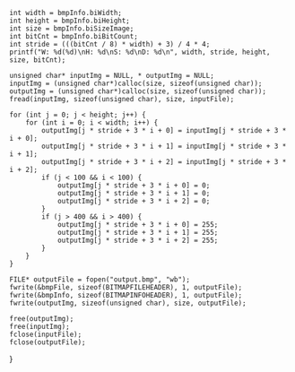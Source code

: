

	int width = bmpInfo.biWidth;
	int height = bmpInfo.biHeight;
	int size = bmpInfo.biSizeImage;
	int bitCnt = bmpInfo.biBitCount;
	int stride = (((bitCnt / 8) * width) + 3) / 4 * 4;
	printf("W: %d(%d)\nH: %d\nS: %d\nD: %d\n", width, stride, height, size, bitCnt);

	unsigned char* inputImg = NULL, * outputImg = NULL;
	inputImg = (unsigned char*)calloc(size, sizeof(unsigned char));
	outputImg = (unsigned char*)calloc(size, sizeof(unsigned char));
	fread(inputImg, sizeof(unsigned char), size, inputFile);

	for (int j = 0; j < height; j++) {
		for (int i = 0; i < width; i++) {
			outputImg[j * stride + 3 * i + 0] = inputImg[j * stride + 3 * i + 0];
			outputImg[j * stride + 3 * i + 1] = inputImg[j * stride + 3 * i + 1];
			outputImg[j * stride + 3 * i + 2] = inputImg[j * stride + 3 * i + 2];
			if (j < 100 && i < 100) {
				outputImg[j * stride + 3 * i + 0] = 0;
				outputImg[j * stride + 3 * i + 1] = 0;
				outputImg[j * stride + 3 * i + 2] = 0;
			}
			if (j > 400 && i > 400) {
				outputImg[j * stride + 3 * i + 0] = 255;
				outputImg[j * stride + 3 * i + 1] = 255;
				outputImg[j * stride + 3 * i + 2] = 255;
			}
		}
	}

	FILE* outputFile = fopen("output.bmp", "wb");
	fwrite(&bmpFile, sizeof(BITMAPFILEHEADER), 1, outputFile);
	fwrite(&bmpInfo, sizeof(BITMAPINFOHEADER), 1, outputFile);
	fwrite(outputImg, sizeof(unsigned char), size, outputFile);

	free(outputImg);
	free(inputImg);
	fclose(inputFile);
	fclose(outputFile);
}
